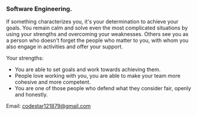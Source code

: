 <h3 align="left">Software Engineering.</h3>

If something characterizes you, it's your determination to achieve your goals. You remain calm and solve even the most complicated situations by using your strengths and overcoming your weaknesses. Others see you as a person who doesn't forget the people who matter to you, with whom you also engage in activities and offer your support.

<p align="left">

Your strengths:

- You are able to set goals and work towards achieving them.
- People love working with you, you are able to make your team more cohesive and more competent.
- You are one of those people who defend what they consider fair, openly and honestly.

</p>

Email: codestar121879@gmail.com
